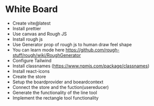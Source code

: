 # White Board

- Create vite@latest
- Install prettier
- Use canvas and Rough JS
- Install rough js
- Use Generator prop of rough js to human draw feel shape 
- You can learn mode here https://github.com/rough-stuff/rough/wiki/RoughGenerator
- Configure Tailwind
- Install classnames (https://www.npmjs.com/package/classnames)
- Install react-icons
- Create the store
- Setup the boardprovider and boeardcontext 
- Connect the store and the fuction(usereducer)
- Generate the functionality of the line tool
- Implement the rectangle tool functionality